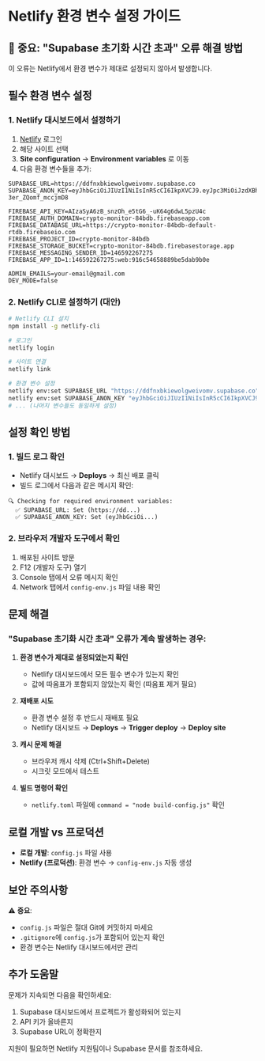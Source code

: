 # Netlify 환경 변수 설정 가이드

## 🚨 중요: "Supabase 초기화 시간 초과" 오류 해결 방법

이 오류는 Netlify에서 환경 변수가 제대로 설정되지 않아서 발생합니다.

## 필수 환경 변수 설정

### 1. Netlify 대시보드에서 설정하기

1. [Netlify](https://app.netlify.com) 로그인
2. 해당 사이트 선택
3. **Site configuration** → **Environment variables** 로 이동
4. 다음 환경 변수들을 추가:

```
SUPABASE_URL=https://ddfnxbkiewolgweivomv.supabase.co
SUPABASE_ANON_KEY=eyJhbGciOiJIUzI1NiIsInR5cCI6IkpXVCJ9.eyJpc3MiOiJzdXBhYmFzZSIsInJlZiI6ImRkZm54YmtpZXdvbGd3ZWl2b212Iiwicm9sZSI6ImFub24iLCJpYXQiOjE3NTE2MzI3NzYsImV4cCI6MjA2NzIwODc3Nn0.YCS2UH6YWarPX3C2ryFUUQnFA-3er_ZQomf_mccjmD8

FIREBASE_API_KEY=AIzaSyA6zB_snzOh_e5tG6_-uK64g6dwL5pzU4c
FIREBASE_AUTH_DOMAIN=crypto-monitor-84bdb.firebaseapp.com
FIREBASE_DATABASE_URL=https://crypto-monitor-84bdb-default-rtdb.firebaseio.com
FIREBASE_PROJECT_ID=crypto-monitor-84bdb
FIREBASE_STORAGE_BUCKET=crypto-monitor-84bdb.firebasestorage.app
FIREBASE_MESSAGING_SENDER_ID=146592267275
FIREBASE_APP_ID=1:146592267275:web:916c54658889be5dab9b0e

ADMIN_EMAILS=your-email@gmail.com
DEV_MODE=false
```

### 2. Netlify CLI로 설정하기 (대안)

```bash
# Netlify CLI 설치
npm install -g netlify-cli

# 로그인
netlify login

# 사이트 연결
netlify link

# 환경 변수 설정
netlify env:set SUPABASE_URL "https://ddfnxbkiewolgweivomv.supabase.co"
netlify env:set SUPABASE_ANON_KEY "eyJhbGciOiJIUzI1NiIsInR5cCI6IkpXVCJ9.eyJpc3MiOiJzdXBhYmFzZSIsInJlZiI6ImRkZm54YmtpZXdvbGd3ZWl2b212Iiwicm9sZSI6ImFub24iLCJpYXQiOjE3NTE2MzI3NzYsImV4cCI6MjA2NzIwODc3Nn0.YCS2UH6YWarPX3C2ryFUUQnFA-3er_ZQomf_mccjmD8"
# ... (나머지 변수들도 동일하게 설정)
```

## 설정 확인 방법

### 1. 빌드 로그 확인
- Netlify 대시보드 → **Deploys** → 최신 배포 클릭
- 빌드 로그에서 다음과 같은 메시지 확인:

```
🔍 Checking for required environment variables:
  ✅ SUPABASE_URL: Set (https://dd...)
  ✅ SUPABASE_ANON_KEY: Set (eyJhbGciOi...)
```

### 2. 브라우저 개발자 도구에서 확인
1. 배포된 사이트 방문
2. F12 (개발자 도구) 열기
3. Console 탭에서 오류 메시지 확인
4. Network 탭에서 `config-env.js` 파일 내용 확인

## 문제 해결

### "Supabase 초기화 시간 초과" 오류가 계속 발생하는 경우:

1. **환경 변수가 제대로 설정되었는지 확인**
   - Netlify 대시보드에서 모든 필수 변수가 있는지 확인
   - 값에 따옴표가 포함되지 않았는지 확인 (따옴표 제거 필요)

2. **재배포 시도**
   - 환경 변수 설정 후 반드시 재배포 필요
   - Netlify 대시보드 → **Deploys** → **Trigger deploy** → **Deploy site**

3. **캐시 문제 해결**
   - 브라우저 캐시 삭제 (Ctrl+Shift+Delete)
   - 시크릿 모드에서 테스트

4. **빌드 명령어 확인**
   - `netlify.toml` 파일에 `command = "node build-config.js"` 확인

## 로컬 개발 vs 프로덕션

- **로컬 개발**: `config.js` 파일 사용
- **Netlify (프로덕션)**: 환경 변수 → `config-env.js` 자동 생성

## 보안 주의사항

⚠️ **중요**: 
- `config.js` 파일은 절대 Git에 커밋하지 마세요
- `.gitignore`에 `config.js`가 포함되어 있는지 확인
- 환경 변수는 Netlify 대시보드에서만 관리

## 추가 도움말

문제가 지속되면 다음을 확인하세요:
1. Supabase 대시보드에서 프로젝트가 활성화되어 있는지
2. API 키가 올바른지
3. Supabase URL이 정확한지

지원이 필요하면 Netlify 지원팀이나 Supabase 문서를 참조하세요.